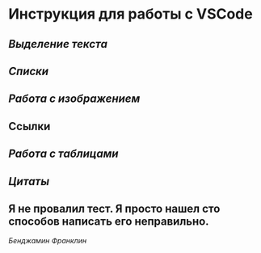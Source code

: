 # Инструкция для работы с VSCode

## _Выделение текста_

## _Списки_

## _Работа с изображением_

## Ссылки 

## _Работа с таблицами_

## _Цитаты_

## **Я не провалил тест. Я просто нашел сто способов написать его неправильно.**

_Бенджамин Франклин_